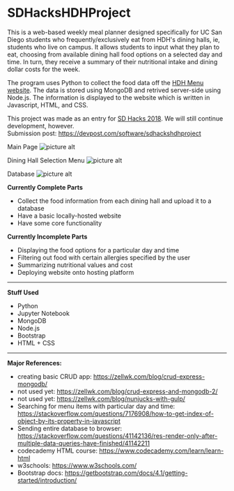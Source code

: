 # SDHacksHDHProject

This is a web-based weekly meal planner designed specifically for UC San Diego students who frequently/exclusively eat from HDH's dining halls, ie, students who live on campus. It allows students to input what they plan to eat, choosing from available dining hall food options on a selected day and time. In turn, they receive a summary of their nutritional intake and dining dollar costs for the week. 

The program uses Python to collect the food data off the [HDH Menu website](https://hdh-web.ucsd.edu/dining/apps/diningservices/). The data is stored using MongoDB and retrived server-side using Node.js. The information is displayed to the website which is written in Javascript, HTML, and CSS. 

This project was made as an entry for [SD Hacks 2018](https://www.sdhacks.io/). We will still continue development, however. <br>
Submission post: https://devpost.com/software/sdhackshdhproject

Main Page
![picture alt](https://i.imgur.com/UbzUKgY.png "Main Page")

Dining Hall Selection Menu
![picture alt](https://i.imgur.com/AT0WpYr.png "Dining Hall Selection Menu")

Database
![picture alt](https://i.imgur.com/NVwqQmy.png "Database")

**Currently Complete Parts**
* Collect the food information from each dining hall and upload it to a database
* Have a basic locally-hosted website
* Have some core functionality

**Currently Incomplete Parts**
* Displaying the food options for a particular day and time
* Filtering out food with certain allergies specified by the user
* Summarizing nutritional values and cost
* Deploying website onto hosting platform


---------------------------------------------------------------------------------------------------------------
**Stuff Used**
* Python
* Jupyter Notebook
* MongoDB
* Node.js
* Bootstrap
* HTML + CSS

---------------------------------------------------------------------------------------------------------------
**Major References:**
* creating basic CRUD app: https://zellwk.com/blog/crud-express-mongodb/
* not used yet: https://zellwk.com/blog/crud-express-and-mongodb-2/
* not used yet: https://zellwk.com/blog/nunjucks-with-gulp/
* Searching for menu items with particular day and time: https://stackoverflow.com/questions/7176908/how-to-get-index-of-object-by-its-property-in-javascript
* Sending entire database to browser: https://stackoverflow.com/questions/41142136/res-render-only-after-multiple-data-queries-have-finished/41142211
* codecademy HTML course: https://www.codecademy.com/learn/learn-html
* w3schools: https://www.w3schools.com/
* Bootstrap docs: https://getbootstrap.com/docs/4.1/getting-started/introduction/
